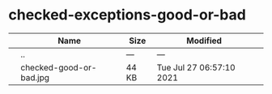 # checked-exceptions-good-or-bad

<table><thead><tr class="header"><th></th><th>Name</th><th>Size</th><th>Modified</th><th></th></tr></thead><tbody><tr class="odd"><td></td><td><span class="goup">..</span></td><td>—</td><td>—</td><td></td></tr><tr class="even"><td></td><td><span class="name">checked-good-or-bad.jpg</span></td><td>44 KB</td><td>Tue Jul 27 06:57:10 2021</td><td></td></tr></tbody></table>
